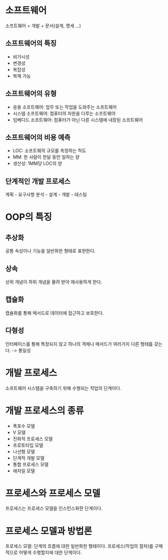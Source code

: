 # 소프트웨어

소프트웨어 = 개발 +  문서(설계, 명세 ...)

## 소프트웨어의 특징
- 비가시성
- 변경성
- 복잡성
- 복제 가능

## 소프트웨어의 유형
- 응용 소프트웨어: 업무 또는 작업을 도와주는 소프트웨어
- 시스템 소프트웨어: 컴퓨터의 자원을 다루는 소프트웨어
- 임베디드 소프트웨어: 컴퓨터가 아닌 다른 시스템에 내장된 소프트웨어

## 소프트웨어의 비용 예측
- LOC: 소프트웨의 규모를 측정하는 척도
- MM: 한 사람이 한달 동안 일하는 양
- 생산성: 1MM당 LOC의 양

## 단계적인 개발 프로세스
계획 - 요구사항 분석 - 설계 - 개발 - 테스팅

# OOP의 특징
## 추상화
공통 속성이나 기능을 일반화한 형태로 표현한다.

## 상속
상위 개념이 하위 개념을 물려 받아 재사용하게 한다.

## 캡슐화
캡슐화를 통해 메서드로 데이터에 접근하고 보호한다.

## 다형성
인터페이스를 통해 특정되지 않고 하나의 객체나 메서드가 여러가지 다른 형태를 갖는다. -> 통일성

# 개발 프로세스
소프트웨어 시스템을 구축하기 위해 수행되는 작업의 단계이다.

# 개발 프로세스의 종류
- 폭포수 모델
- V 모델
- 진화적 프로세스 모델
- 프로토타입 모델
- 나선형 모델
- 단계적 개발 모델
- 통합 프로세스 모델
- 애자일 모델

# 프로세스와 프로세스 모델
프로세스는 프로세스 모델을 인스턴스화한 단계이다.

# 프로세스 모델과 방법론
프로세스 모델: 단계의 흐름에 대한 일반화한 형태이다.
프로세스(작업의 절차)를 구체적으로 어떻게 수행할지에 대한 단계이다.